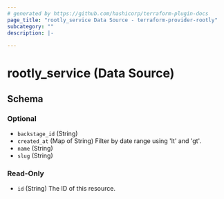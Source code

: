 ```yaml
---
# generated by https://github.com/hashicorp/terraform-plugin-docs
page_title: "rootly_service Data Source - terraform-provider-rootly"
subcategory: ""
description: |-
  
---
```


# rootly_service (Data Source)





<!-- schema generated by tfplugindocs -->
## Schema

### Optional

- `backstage_id` (String)
- `created_at` (Map of String) Filter by date range using 'lt' and 'gt'.
- `name` (String)
- `slug` (String)

### Read-Only

- `id` (String) The ID of this resource.


